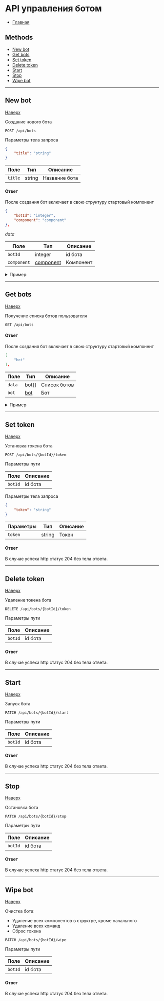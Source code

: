 # API управления ботом

- [Главная](../README.md)

## Methods

- [New bot](#new-bot)
- [Get bots](#get-bots)
- [Set token](#set-token)
- [Delete token](#delete-token)
- [Start](#start)
- [Stop](#stop)
- [Wipe bot](#wipe-bot)


- - -


## New bot

[Наверх][toup]

Создание нового бота

```plaintext
POST /api/bots
```

Параметры тела запроса

```json
{
    "title": "string"
}
```

Поле    | Тип    | Описание
--------|--------|--------------
`title` | string | Название бота

#### Ответ

После создания бот включает в свою структуру стартовый компонент

```json
{
    "botId": "integer",
    "component": "component"
},
```

_data_

Поле        | Тип                         | Описание
------------|-----------------------------|----------
`botId`     | integer                     | id бота
`component` | [component][type_component] | Компонент

<details>
    <summary>Пример</summary>
   
`Запрос`

```plaintext
POST /api/bots
```

Тело запроса

```json
{
    "title": "qwerty"
}
```

`Ответ` 

```json
{
    "botId": 66,
    "component": {
        "id": 1,
        "data": {
            "type": "start",
            "content": []
        },
        "keyboard": {
            "buttons": []
        },
        "commands": [],
        "nextStepId": null,
        "isMain": true,
        "position": {
            "x": 50,
            "y": 50
        }
    }
}
```
</details>


- - -


## Get bots

[Наверх][toup]

Получение списка ботов пользователя

```plaintext
GET /api/bots
```

#### Ответ

После создания бот включает в свою структуру стартовый компонент

```json
[
    "bot"
],
```

Поле   | Тип             | Описание
-------|-----------------|-------------
`data` | bot[]           | Список ботов
`bot`  | [bot][type_bot] | Бот

<details>
    <summary>Пример</summary>
   
`Запрос`

```plaintext
GET /api/bots
```

`Ответ` 

```json
[
    {
        "id": 79,
        "title": "qwerty",
        "status": 1
    },
    {
        "id": 80,
        "title": "qwerty",
        "status": 0
    },
    {
        "id": 124,
        "title": "--",
        "status": 1
    }
]

```
</details>


- - -


## Set token

[Наверх][toup]

Установка токена бота

```plaintext
POST /api/bots/{botId}/token
```

Параметры пути

Поле    | Описание
--------|---------
`botId` | id бота

Параметры тела запроса

```json
{
    "token": "string"
}
```

Параметры | Тип    | Описание
----------|--------|---------
`token`   | string | Токен

#### Ответ

В случае успеха http статус 204 без тела ответа.



- - -


## Delete token

[Наверх][toup]

Удаление токена бота

```plaintext
DELETE /api/bots/{botId}/token
```

Параметры пути

Поле    | Описание
--------|---------
`botId` | id бота

#### Ответ

В случае успеха http статус 204 без тела ответа.



- - -


## Start

[Наверх][toup]

Запуск бота

```plaintext
PATCH /api/bots/{botId}/start
```

Параметры пути

Поле    | Описание
--------|---------
`botId` | id бота

#### Ответ

В случае успеха http статус 204 без тела ответа.



- - -


## Stop

[Наверх][toup]

Остановка бота

```plaintext
PATCH /api/bots/{botId}/stop
```

Параметры пути

Поле    | Описание
--------|---------
`botId` | id бота

#### Ответ

В случае успеха http статус 204 без тела ответа.


- - -


## Wipe bot

[Наверх][toup]

Очистка бота:  
- Удаление всех компонентов в структре, кроме начального  
- Удаление всех команд  
- Сброс токена  

```plaintext
PATCH /api/bots/{botId}/wipe
```

Параметры пути

Поле    | Описание
--------|---------
`botId` | id бота

#### Ответ

В случае успеха http статус 204 без тела ответа.


[//]: # (LINKS)
[type_component]: ../objects.md#component
[type_bot]: ../objects.md#bot
[toup]: #api-управления-ботом 

